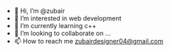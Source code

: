 - 👋 Hi, I’m @zubair
- 👀 I’m interested in web development    
- 🌱 I’m currently learning c++
- 💞️ I’m looking to collaborate on ...
- 📫 How to reach me zubairdesigner04@gmail.com

<!---
zubairdesigner/zubairdesigner is a ✨ special ✨ repository because its `README.md` (this file) appears on your GitHub profile.
You can click the Preview link to take a look at your changes.
--->

